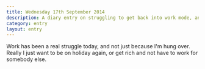 ```yaml
---
title: Wednesday 17th September 2014
description: A diary entry on struggling to get back into work mode, and the likelyhood of surviving a dive into heaps of gold
category: entry
layout: entry
---
```


Work has been a real struggle today, and not just because I'm hung over. Really I just want to be on holiday again, or get rich and not have to work for somebody else.
